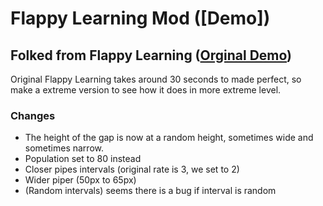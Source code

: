 # Flappy Learning Mod ([Demo])
## Folked from Flappy Learning ([Orginal Demo](http://xviniette.github.io/FlappyLearning/))

Original Flappy Learning takes around 30 seconds to made perfect, so make a extreme version to see how it does in more extreme level.

### Changes
* The height of the gap is now at a random height, sometimes wide and sometimes narrow.
* Population set to 80 instead
* Closer pipes intervals (original rate is 3, we set to 2)
* Wider piper (50px to 65px)
* (Random intervals) seems there is a bug if interval is random

